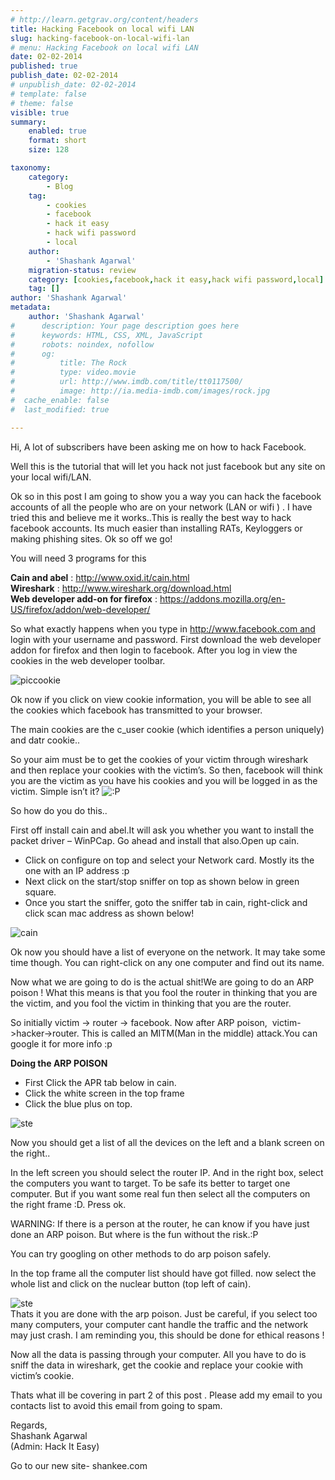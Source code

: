 ```yaml
---
# http://learn.getgrav.org/content/headers
title: Hacking Facebook on local wifi LAN
slug: hacking-facebook-on-local-wifi-lan
# menu: Hacking Facebook on local wifi LAN
date: 02-02-2014
published: true
publish_date: 02-02-2014
# unpublish_date: 02-02-2014
# template: false
# theme: false
visible: true
summary:
    enabled: true
    format: short
    size: 128

taxonomy:
    category:
        - Blog
    tag:
        - cookies
        - facebook
        - hack it easy
        - hack wifi password
        - local
    author:
        - 'Shashank Agarwal'
    migration-status: review
    category: [cookies,facebook,hack it easy,hack wifi password,local]
    tag: []
author: 'Shashank Agarwal'
metadata:
    author: 'Shashank Agarwal'
#      description: Your page description goes here
#      keywords: HTML, CSS, XML, JavaScript
#      robots: noindex, nofollow
#      og:
#          title: The Rock
#          type: video.movie
#          url: http://www.imdb.com/title/tt0117500/
#          image: http://ia.media-imdb.com/images/rock.jpg
#  cache_enable: false
#  last_modified: true

---
```


Hi, A lot of subscribers have been asking me on how to hack Facebook.

Well this is the tutorial that will let you hack not just facebook but any site on your local wifi/LAN.

Ok so in this post I am going to show you a way you can hack the facebook accounts of all the people who are on your network (LAN or wifi ) . I have tried this and believe me it works..This is really the best way to hack facebook accounts. Its much easier than installing RATs, Keyloggers or making phishing sites. Ok so off we go!



You will need 3 programs for this

**Cain and abel** : http://www.oxid.it/cain.html  
**Wireshark** : http://www.wireshark.org/download.html  
**Web developer add-on for firefox** : https://addons.mozilla.org/en-US/firefox/addon/web-developer/

So what exactly happens when you type in http://www.facebook.com and login with your username and password. First download the web developer addon for firefox and then login to facebook. After you log in view the cookies in the web developer toolbar.

![](http://35.160.74.13/wp-content/uploads/2014/02/piccookie-300x156.png "piccookie")

Ok now if you click on view cookie information, you will be able to see all the cookies which facebook has transmitted to your browser.

The main cookies are the c\_user cookie (which identifies a person uniquely) and datr cookie..

So your aim must be to get the cookies of your victim through wireshark and then replace your cookies with the victim’s. So then, facebook will think you are the victim as you have his cookies and you will be logged in as the victim. Simple isn’t it? ![:P](http://35.160.74.13/wp-content/uploads/2014/02/icon_razz.gif)

So how do you do this..

First off install cain and abel.It will ask you whether you want to install the packet driver – WinPCap. Go ahead and install that also.Open up cain.

- Click on configure on top and select your Network card. Mostly its the one with an IP address :p
- Next click on the start/stop sniffer on top as shown below in green square.
- Once you start the sniffer, goto the sniffer tab in cain, right-click and click scan mac address as shown below!

![](http://35.160.74.13/wp-content/uploads/2014/02/cai-300x167.png "cain")

Ok now you should have a list of everyone on the network. It may take some time though. You can right-click on any one computer and find out its name.

Now what we are going to do is the actual shit!We are going to do an ARP poison ! What this means is that you fool the router in thinking that you are the victim, and you fool the victim in thinking that you are the router.

So initially victim -> router -> facebook. Now after ARP poison,  victim->hacker->router. This is called an MITM(Man in the middle) attack.You can google it for more info :p

**Doing the ARP POISON**

- First Click the APR tab below in cain.
- Click the white screen in the top frame
- Click the blue plus on top.

![](http://35.160.74.13/wp-content/uploads/2014/02/ste-300x154.png "ste")

Now you should get a list of all the devices on the left and a blank screen on the right..

In the left screen you should select the router IP. And in the right box, select the computers you want to target. To be safe its better to target one computer. But if you want some real fun then select all the computers on the right frame :D. Press ok.

WARNING: If there is a person at the router, he can know if you have just done an ARP poison. But where is the fun without the risk.:P

You can try googling on other methods to do arp poison safely.

In the top frame all the computer list should have got filled. now select the whole list and click on the nuclear button (top left of cain).

![](http://35.160.74.13/wp-content/uploads/2014/02/ste1-300x154.png "ste")  
 Thats it you are done with the arp poison. Just be careful, if you select too many computers, your computer cant handle the traffic and the network may just crash. I am reminding you, this should be done for ethical reasons !

Now all the data is passing through your computer. All you have to do is sniff the data in wireshark, get the cookie and replace your cookie with victim’s cookie.

Thats what ill be covering in part 2 of this post . Please add my email to you contacts list to avoid this email from going to spam.

Regards,  
Shashank Agarwal  
(Admin: Hack It Easy) 



 

 

Go to our new site- shankee.com
